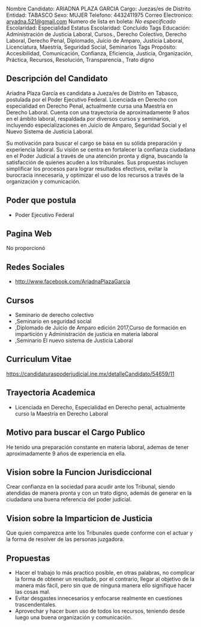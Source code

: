 Nombre Candidato: ARIADNA PLAZA GARCIA
Cargo: Juezas/es de Distrito
Entidad: TABASCO
Sexo: MUJER
Telefono: 4432411975
Correo Electronico: aryadna.521@gmail.com
Numero de lista en boleta: *No especificado*
Escolaridad: Especialidad
Estatus Escolaridad: Concluido
Tags Educación: Administración de Justicia Laboral, Cursos., Derecho Colectivo, Derecho Laboral, Derecho Penal, Diplomado, Juicio de Amparo, Justicia Laboral, Licenciatura, Maestría, Seguridad Social, Seminarios
Tags Propósito: Accesibilidad, Comunicación, Confianza, Eficiencia, Justicia, Organización, Práctica, Recursos, Resolución, Transparencia., Trato digno


## Descripción del Candidato 

Ariadna Plaza García es candidata a Jueza/es de Distrito en Tabasco, postulada por el Poder Ejecutivo Federal. Licenciada en Derecho con especialidad en Derecho Penal, actualmente cursa una Maestría en Derecho Laboral. Cuenta con una trayectoria de aproximadamente 9 años en el ámbito laboral, respaldada por diversos cursos y seminarios, incluyendo especializaciones en Juicio de Amparo, Seguridad Social y el Nuevo Sistema de Justicia Laboral.

Su motivación para buscar el cargo se basa en su sólida preparación y experiencia laboral. Su visión se centra en fortalecer la confianza ciudadana en el Poder Judicial a través de una atención pronta y digna, buscando la satisfacción de quienes acuden a los tribunales. Sus propuestas incluyen simplificar los procesos para lograr resultados efectivos, evitar la burocracia innecesaria, y optimizar el uso de los recursos a través de la organización y comunicación.


## Poder que postula

- Poder Ejecutivo Federal


## Pagina Web

No proporcionó


## Redes Sociales

- http://www.facebook.com/AriadnaPlazaGarcía


## Cursos

- Seminario de derecho colectivo
- ,Seminario en seguridad social
- ,Diplomado de Juicio de Amparo edición 2017,Curso de formación en impartición y Administración de justicia en materia laboral
- ,Seminario El nuevo sistema de Justicia Laboral


## Curriculum Vitae

https://candidaturaspoderjudicial.ine.mx/detalleCandidato/54659/11


## Trayectoria Academica

- Licenciada en Derecho, Especialidad en Derecho penal, actualmente curso la Maestría en Derecho Laboral


## Motivo para buscar el Cargo Publico

He tenido una preparación constante en materia laboral, ademas de tener aproximadamente 9 años de experiencia en ella.


## Vision sobre la Funcion Jurisdiccional

Crear confianza en la sociedad para acudir ante los Tribunal, siendo atendidas de manera pronta y con un trato digno, además de generar en la ciudadana una buena referencia del poder judicial.


## Vision sobre la Imparticion de Justicia

Que quien comparezca ante los Tribunales quede conforme con el actuar y la forma de resolver de las personas juzgadora.


## Propuestas

- Hacer el trabajo lo más practico posible, en otras palabras, no complicar la forma de obtener un resultado, por el contrario, llegar al objetivo de la manera más fácil, pero sin que de ninguna manera ello signifique hacer las cosas mal.
- Evitar desgastes innecesarios y enfocarse realmente en cuestiones trascendentales.
- Aprovechar y hacer buen uso de todos los recursos, teniendo desde luego una buena organización y comunicación.

